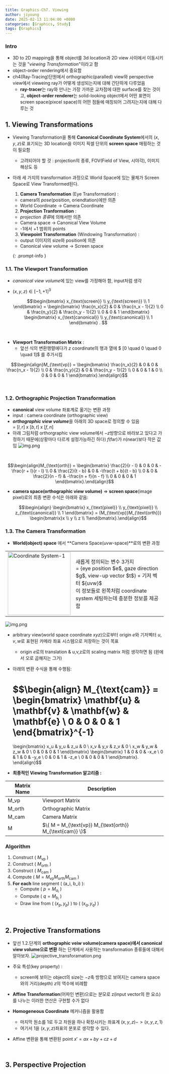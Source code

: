 ```yaml
---
title: Graphics-Ch7. Viewing
author: jiyoung
date: 2025-02-13 11:04:00 +0800
categories: [Graphics, Study]
tags: [Graphics]
---
```

<script type="text/javascript">
  MathJax = {
    tex: {
      inlineMath: [['$', '$'], ['\\(', '\\)']]
    }
  };
</script>
<script type="text/javascript" src="https://cdn.jsdelivr.net/npm/mathjax@3/es5/tex-mml-chtml.js"></script>

### Intro
- 3D to 2D mapping을 통해 object를 3d location과 2D view 사이에서 이동시키는 것을 "*viewing Transformation*"이라고 함
- object-order rendering에서 중요함
- ch4(Ray-Tracing)단원에서 orthographic(paralled) view와 perspective view에서 vieweing ray가 어떻게 생성되는지에 대해 간단하게 다루었음
  - **ray-tracer**는 ray와 만나는 가장 가까운 교차점에 대한 surface를 찾는 것이고, **object-order renderer**는 solid-looking object에서 어떤 표면이 screen space(pixcel space)의 어떤 점들에 매칭되어 그려지는지에 대해 다루는 것


## 1. Viewing Transformations
- Viewing Transformation을 통해 **Canonical Coordinate System**에서의 $(x, y, z)$로 표기되는 3D location을 이미지 픽셀 단위의 **screen space** 매핑하는 것이 필요함
  - 고려되어야 할 것 : projection의 종류, FOV(Field of View, 시야각), 이미지 해상도 등
- 아래 세 가지의 transformation 과정으로 World Space에 있는 물체가 Screen Space로 View Transformed된다.
  <!-- markdownlint-disable-next-line -->
   1. **Camera Transformation** (Eye Transformation) : 
    - camera의 *pose*(position, oriendtation)에만 의존
    - World Coordinate -> Camera Coordinate
   2. **Projection Tranformation** :
    - *projection 종류*에 의해서만 의존
    - Camera space -> Canonical View Volume
    - -1에서 +1 범위의 points
   3. **Viewpoint Transformation** (Windowing Transformation) :
    - output 이미지의 size와 position에 의존
    - Canonical view volume -> Screen space

  {: .prompt-info }

### 1.1. The Viewport Transformation
- *canonical view volume*에 있는 view를 가정해아 함, input처럼 생각
- $(x, y, z) \in [-1, +1]^3$
  
  $$\begin{bmatrix} x_{\text{screen}} \\ y_{\text{screen}} \\ 1 \end{bmatrix} =
    \begin{bmatrix} \frac{n_x}{2} & 0 & \frac{n_x - 1}{2} \\ 0 & \frac{n_y}{2} & \frac{n_y - 1}{2} \\ 0 & 0 & 1 \end{bmatrix}
    \begin{bmatrix} x_{\text{canonical}} \\ y_{\text{canonical}} \\ 1 \end{bmatrix} . $$

<br>

- **Viewport Transformation Matrix** :
  - 앞선 식의 변환행렬에다가 $z$ coordinate의 행과 열에 $ [0 \quad 0 \quad 0 \quad 1]$ 를 추가시킴
  
 $$\begin{align}M_{\text{vp}} = \begin{bmatrix}
  \frac{n_x}{2} & 0 & 0 & \frac{n_x - 1}{2} \\
  0 & \frac{n_y}{2} & 0 & \frac{n_y - 1}{2} \\
  0 & 0 & 1 & 0 \\
  0 & 0 & 0 & 1 \end{bmatrix}.\end{align}$$
 
<br>

### 1.2. Orthographic Projection Transformation
- **canonical** view volume 좌표계로 옮기는 변환 과정
- input : camera coordinate (orthographic view)
- ***orthographic view volume***을 아래의 3D space로 정의할 수 있음 <br>
    = $[l,r]$ x $[b,t]$ x $[f,n]$
- 아래 그림처럼 orthorgraphic view volume에서 $-z$방향으로 바라보고 있다고 가정하기 때문에(상황마다 다르게 설정가능하긴 하다) $f$(far)가 $n$(near)보다 작은 값임
    ![img.png](assets/img/posts_storage/ch7/orthographic_view_volume.png)
<br>

 $$\begin{align}M_{\text{orth}} =
  \begin{bmatrix}
  \frac{2}{r - l} & 0 & 0 & -\frac{r + l}{r - l} \\
  0 & \frac{2}{t - b} & 0 & -\frac{t + b}{t - b} \\
  0 & 0 & \frac{2}{n - f} & -\frac{n + f}{n - f} \\
  0 & 0 & 0 & 1
  \end{bmatrix}.\end{align}$$

- **camera space(orthographic view volume)** => **screen space**(image pixel)로의 최종 변환 수식은 아래와 같음:
  
   $$\begin{align}
    \begin{bmatrix}  x_{\text{pixel}} \\ y_{\text{pixel}} \\ z_{\text{canonical}} \\ 1 \end{bmatrix} = (M_{\text{vp}}M_{\text{orth}}) \begin{bmatrix}x \\ y \\ z \\ 1\end{bmatrix}.\end{align}$$


### 1.3. The Camera Transformation
- **World(object) space** 에서 **Camera Space($uvw$-space)**로의 변환 과정
<table>
<tr>
<td>
<img src="assets/img/posts_storage/ch7/vieweing_basis.png" width="200" alt="Coordinate System-1">
</td>
<td>
새롭게 정의되는 변수 3가지 <br>
= {eye position $e$, gaze direction $g$, view-up vector $t$} + 기저 벡터 ${uvw}$  <br>
이 정보들로 왼쪽처럼 coordinate system 세팅하는데 충분한 정보를 제공함 <br> 
</td>
</tr>
</table>

![img.png](assets/img/posts_storage/ch7/arbitrary_view.png)

- arbitrary view(world space coordinate $xyz$)으로부터 origin $e$와 기저벡터 $u,v,w$로 표현된 카메라 좌표 시스템으로 저장하는 것이 목표
  - origin $e$로의 translation & u,v,z로의 scaling matrix 처럼 생각하면 됨 (왼에서 오로 곱해지는 그거)
- 아래의 변환 수식을 통해 수행됨:

  $$\begin{align} M_{\text{cam}} =
  \begin{bmatrix}
  \mathbf{u} & \mathbf{v} & \mathbf{w} & \mathbf{e} \\
  0 & 0 & 0 & 1
  \end{bmatrix}^{-1}
  =
  \begin{bmatrix}
  x_u & y_u & z_u & 0 \\
  x_v & y_v & z_v & 0 \\
  x_w & y_w & z_w & 0 \\
  0 & 0 & 0 & 1
  \end{bmatrix}
  \begin{bmatrix}
  1 & 0 & 0 & -x_e \\
  0 & 1 & 0 & -y_e \\
  0 & 0 & 1 & -z_e \\
  0 & 0 & 0 & 1
  \end{bmatrix}. \end{align}$$

- **최종적인 Viewing Transformation 알고리즘 :**

| Matrix Name | Description                                              |
| ----------- | -------------------------------------------------------- |
| M_vp        | Viewport Matrix                                          |
| M_orth      | Orthographic Matrix                                      |
| M_cam       | Camera Matrix                                            |
| M           | $\( M = M_{\text{vp}} M_{\text{orth}} M_{\text{cam}} \)$ |

### Algorithm
1. Construct \( $M_{\text{vp}}$ \)
2. Construct \( $M_{\text{orth}}$ \)
3. Construct \( $M_{\text{cam}}$ \)
4. Compute \( $M = M_{\text{vp}} M_{\text{orth}} M_{\text{cam}}$ \)
5. **For each** line segment \( (a_i, b_i) \):
   - Compute \( $p = M_{a_i}$ \)
   - Compute \( $q = M_{b_i}$ \)
   - Draw line from \( $(x_p, y_p)$ \) to \( $(x_q, y_q)$ \)

<br>

## 2. Projective Transformations
- 앞선 1.2.단계의 **orthographic veiw volume(camera space)에서 canonical view volume으로 변환** 하는 단계에서 사용하는 transformation 종류들에 대해서 알아보자.
  ![projective_transforamation.png](assets/img/posts_storage/ch7/projective_transformation.png)
- 주요 특성(key property) :
  - screen에 보이는 object의 size는 $-z$축 방향으로 보여지는 camera space와의 거리(depth) $z$의 역수에 비례함
- **Affine Transformation**(어파인 변환)으로는 분모로 z(input vector의 한 요소)를 나누는 이러한 연산은 구현할 수가 없다

- **Homogeneous Coordinate** 메커니즘을 활용함
  - 마지막 원소를 1로 두고 차원을 하나 확장시키는 좌표계 $(x,y,z) -> (x,y,z,1)$
  - 여기서 1을 $(x,y,z)$좌표의 분포로 생각할 수 있다.
- Affine 변환을 통해 변환된 point $x' = ax + by + cz +d$


<br>

## 3. Perspective Projection
